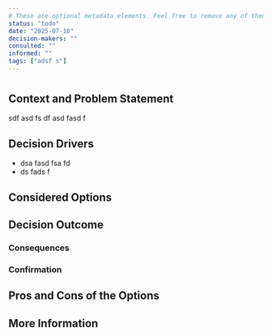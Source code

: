 ```yaml
---
# These are optional metadata elements. Feel free to remove any of them.
status: "todo"
date: "2025-07-10"
decision-makers: ""
consulted: ""
informed: ""
tags: ["adsf s"]
---
```


#

## Context and Problem Statement

sdf asd fs df asd fasd f

## Decision Drivers

* dsa fasd fsa fd
* ds fads f

## Considered Options

## Decision Outcome

### Consequences

### Confirmation

## Pros and Cons of the Options

## More Information